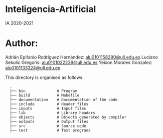 # Inteligencia-Artificial
IA 2020-2021

# Author:
Adrián Epifanio Rodríguez Hernández: alu0101158280@ull.edu.es
Luciano Sekulic Gregoris: alu0101022239@ull.edu.es
Yeixon Morales Gonzalez: alu0101133324@ull.edu.es

This directory is organised as follows:

      .
      ├── bin              # Program 
      ├── build            # Makefile
      ├── documentation    # Documentation of the code 
      ├── include          # Header files
      ├── inputs           # Input files 
      ├── lib              # Library headers
      ├── objects          # Objects generated by compiler
      ├── outputs          # Output files 
      ├── src              # Source code
      ├── test             # Test programs